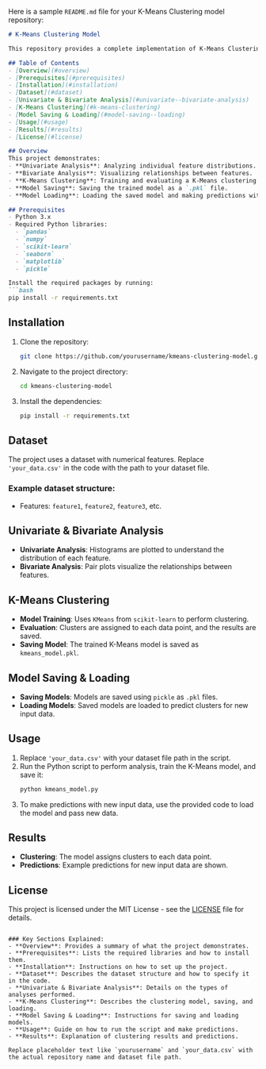 Here is a sample `README.md` file for your K-Means Clustering model repository:

```markdown
# K-Means Clustering Model

This repository provides a complete implementation of K-Means Clustering for unsupervised learning tasks. The project includes steps for data analysis, model training, evaluation, saving, and loading the model for predictions.

## Table of Contents
- [Overview](#overview)
- [Prerequisites](#prerequisites)
- [Installation](#installation)
- [Dataset](#dataset)
- [Univariate & Bivariate Analysis](#univariate--bivariate-analysis)
- [K-Means Clustering](#k-means-clustering)
- [Model Saving & Loading](#model-saving--loading)
- [Usage](#usage)
- [Results](#results)
- [License](#license)

## Overview
This project demonstrates:
- **Univariate Analysis**: Analyzing individual feature distributions.
- **Bivariate Analysis**: Visualizing relationships between features.
- **K-Means Clustering**: Training and evaluating a K-Means clustering model.
- **Model Saving**: Saving the trained model as a `.pkl` file.
- **Model Loading**: Loading the saved model and making predictions with new data.

## Prerequisites
- Python 3.x
- Required Python libraries:
  - `pandas`
  - `numpy`
  - `scikit-learn`
  - `seaborn`
  - `matplotlib`
  - `pickle`

Install the required packages by running:
```bash
pip install -r requirements.txt
```

## Installation
1. Clone the repository:
   ```bash
   git clone https://github.com/yourusername/kmeans-clustering-model.git
   ```
2. Navigate to the project directory:
   ```bash
   cd kmeans-clustering-model
   ```
3. Install the dependencies:
   ```bash
   pip install -r requirements.txt
   ```

## Dataset
The project uses a dataset with numerical features. Replace `'your_data.csv'` in the code with the path to your dataset file.

### Example dataset structure:
- Features: `feature1`, `feature2`, `feature3`, etc.

## Univariate & Bivariate Analysis
- **Univariate Analysis**: Histograms are plotted to understand the distribution of each feature.
- **Bivariate Analysis**: Pair plots visualize the relationships between features.

## K-Means Clustering
- **Model Training**: Uses `KMeans` from `scikit-learn` to perform clustering.
- **Evaluation**: Clusters are assigned to each data point, and the results are saved.
- **Saving Model**: The trained K-Means model is saved as `kmeans_model.pkl`.

## Model Saving & Loading
- **Saving Models**: Models are saved using `pickle` as `.pkl` files.
- **Loading Models**: Saved models are loaded to predict clusters for new input data.

## Usage
1. Replace `'your_data.csv'` with your dataset file path in the script.
2. Run the Python script to perform analysis, train the K-Means model, and save it:
   ```bash
   python kmeans_model.py
   ```
3. To make predictions with new input data, use the provided code to load the model and pass new data.

## Results
- **Clustering**: The model assigns clusters to each data point.
- **Predictions**: Example predictions for new input data are shown.

## License
This project is licensed under the MIT License - see the [LICENSE](LICENSE) file for details.
```

### Key Sections Explained:
- **Overview**: Provides a summary of what the project demonstrates.
- **Prerequisites**: Lists the required libraries and how to install them.
- **Installation**: Instructions on how to set up the project.
- **Dataset**: Describes the dataset structure and how to specify it in the code.
- **Univariate & Bivariate Analysis**: Details on the types of analyses performed.
- **K-Means Clustering**: Describes the clustering model, saving, and loading.
- **Model Saving & Loading**: Instructions for saving and loading models.
- **Usage**: Guide on how to run the script and make predictions.
- **Results**: Explanation of clustering results and predictions.

Replace placeholder text like `yourusername` and `your_data.csv` with the actual repository name and dataset file path.
